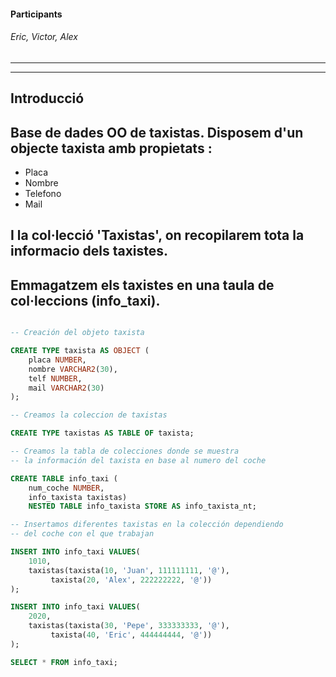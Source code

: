 #### Participants 
###### Eric, Victor, Alex 

-------------------------------------------------------------------------------
-------------------------------------------------------------------------------
## Introducció
## Base de dades OO de taxistas. Disposem d'un objecte taxista amb propietats : 
* Placa
* Nombre
* Telefono
* Mail
## I la col·lecció 'Taxistas', on recopilarem tota la informacio dels taxistes.
## Emmagatzem els taxistes en una taula de col·leccions (info_taxi).
```sql

-- Creación del objeto taxista  

CREATE TYPE taxista AS OBJECT (
	placa NUMBER,
	nombre VARCHAR2(30),
	telf NUMBER,
	mail VARCHAR2(30)
);

-- Creamos la coleccion de taxistas

CREATE TYPE taxistas AS TABLE OF taxista;

-- Creamos la tabla de colecciones donde se muestra
-- la información del taxista en base al numero del coche

CREATE TABLE info_taxi (
	num_coche NUMBER,
	info_taxista taxistas)
	NESTED TABLE info_taxista STORE AS info_taxista_nt;

-- Insertamos diferentes taxistas en la colección dependiendo 
-- del coche con el que trabajan

INSERT INTO info_taxi VALUES(
	1010,
	taxistas(taxista(10, 'Juan', 111111111, '@'),
		 taxista(20, 'Alex', 222222222, '@'))
);

INSERT INTO info_taxi VALUES(
	2020,
	taxistas(taxista(30, 'Pepe', 333333333, '@'),
		 taxista(40, 'Eric', 444444444, '@'))
);

SELECT * FROM info_taxi;

```

